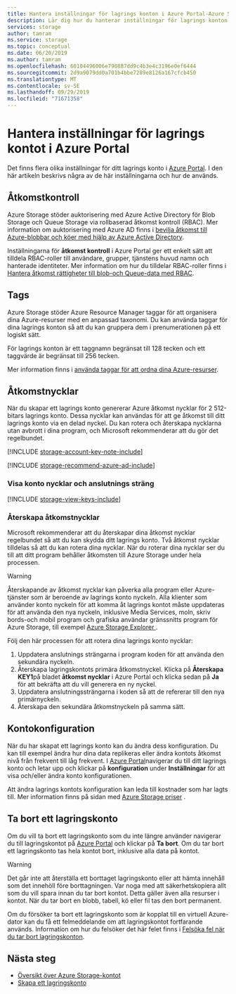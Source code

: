 ```yaml
---
title: Hantera inställningar för lagrings konton i Azure Portal-Azure Storage | Microsoft Docs
description: Lär dig hur du hanterar inställningar för lagrings konton i Azure Portal, inklusive hur du konfigurerar inställningar för åtkomst kontroll, återskapar konto åtkomst nycklar, ändrar åtkomst nivå eller ändrar den typ av replikering som används av kontot. Lär dig också hur du tar bort ett lagrings konto i portalen.
services: storage
author: tamram
ms.service: storage
ms.topic: conceptual
ms.date: 06/20/2019
ms.author: tamram
ms.openlocfilehash: 60104496006e790887dd9c4b3e4c3196e0ef6444
ms.sourcegitcommit: 2d9a9079dd0a701b4bbe7289e8126a167cfcb450
ms.translationtype: MT
ms.contentlocale: sv-SE
ms.lasthandoff: 09/29/2019
ms.locfileid: "71671358"
---
```

# <a name="manage-storage-account-settings-in-the-azure-portal"></a>Hantera inställningar för lagrings kontot i Azure Portal

Det finns flera olika inställningar för ditt lagrings konto i [Azure Portal](https://portal.azure.com). I den här artikeln beskrivs några av de här inställningarna och hur de används.

## <a name="access-control"></a>Åtkomstkontroll

Azure Storage stöder auktorisering med Azure Active Directory för Blob Storage och Queue Storage via rollbaserad åtkomst kontroll (RBAC). Mer information om auktorisering med Azure AD finns i [bevilja åtkomst till Azure-blobbar och köer med hjälp av Azure Active Directory](storage-auth-aad.md).

Inställningarna för **åtkomst kontroll** i Azure Portal ger ett enkelt sätt att tilldela RBAC-roller till användare, grupper, tjänstens huvud namn och hanterade identiteter. Mer information om hur du tilldelar RBAC-roller finns i [Hantera åtkomst rättigheter till blob-och Queue-data med RBAC](storage-auth-aad-rbac.md).

## <a name="tags"></a>Tags

Azure Storage stöder Azure Resource Manager taggar för att organisera dina Azure-resurser med en anpassad taxonomi. Du kan använda taggar för dina lagrings konton så att du kan gruppera dem i prenumerationen på ett logiskt sätt.

För lagrings konton är ett taggnamn begränsat till 128 tecken och ett taggvärde är begränsat till 256 tecken.

Mer information finns i [använda taggar för att ordna dina Azure-resurser](../../azure-resource-manager/resource-group-using-tags.md).

## <a name="access-keys"></a>Åtkomstnycklar

När du skapar ett lagrings konto genererar Azure åtkomst nycklar för 2 512-bitars lagrings konto. Dessa nycklar kan användas för att ge åtkomst till ditt lagrings konto via en delad nyckel. Du kan rotera och återskapa nycklarna utan avbrott i dina program, och Microsoft rekommenderar att du gör det regelbundet.

[!INCLUDE [storage-account-key-note-include](../../../includes/storage-account-key-note-include.md)]

[!INCLUDE [storage-recommend-azure-ad-include](../../../includes/storage-recommend-azure-ad-include.md)]

### <a name="view-account-keys-and-connection-string"></a>Visa konto nycklar och anslutnings sträng

[!INCLUDE [storage-view-keys-include](../../../includes/storage-view-keys-include.md)]

### <a name="regenerate-access-keys"></a>Återskapa åtkomstnycklar

Microsoft rekommenderar att du återskapar dina åtkomst nycklar regelbundet så att du kan skydda ditt lagrings konto. Två åtkomst nycklar tilldelas så att du kan rotera dina nycklar. När du roterar dina nycklar ser du till att ditt program behåller åtkomsten till Azure Storage under hela processen. 

> [!WARNING]
> Återskapande av åtkomst nycklar kan påverka alla program eller Azure-tjänster som är beroende av lagrings konto nyckeln. Alla klienter som använder konto nyckeln för att komma åt lagrings kontot måste uppdateras för att använda den nya nyckeln, inklusive Media Services, moln, skriv bords-och mobil program och grafiska användar gränssnitts program för Azure Storage, till exempel [Azure Storage Explorer ](https://azure.microsoft.com/features/storage-explorer/).

Följ den här processen för att rotera dina lagrings konto nycklar:

1. Uppdatera anslutnings strängarna i program koden för att använda den sekundära nyckeln.
2. Återskapa lagringskontots primära åtkomstnyckel. Klicka på **Återskapa KEY1**på bladet **åtkomst nycklar** i Azure Portal och klicka sedan på **Ja** för att bekräfta att du vill generera en ny nyckel.
3. Uppdatera anslutningssträngarna i koden så att de refererar till den nya primärnyckeln.
4. Återskapa den sekundära åtkomstnyckeln på samma sätt.

## <a name="account-configuration"></a>Kontokonfiguration

När du har skapat ett lagrings konto kan du ändra dess konfiguration. Du kan till exempel ändra hur dina data replikeras eller ändra kontots åtkomst nivå från frekvent till låg frekvent. I [Azure Portal](https://portal.azure.com)navigerar du till ditt lagrings konto och letar upp och klickar på **konfiguration** under **Inställningar** för att visa och/eller ändra konto konfigurationen.

Att ändra lagrings kontots konfiguration kan leda till kostnader som har lagts till. Mer information finns på sidan med [Azure Storage priser](https://azure.microsoft.com/pricing/details/storage/) .

## <a name="delete-a-storage-account"></a>Ta bort ett lagringskonto

Om du vill ta bort ett lagringskonto som du inte längre använder navigerar du till lagringskontot på [Azure Portal](https://portal.azure.com) och klickar på **Ta bort**. Om du tar bort ett lagringskonto tas hela kontot bort, inklusive alla data på kontot.

> [!WARNING]
> Det går inte att återställa ett borttaget lagringskonto eller att hämta innehåll som det innehöll före borttagningen. Var noga med att säkerhetskopiera allt som du vill spara innan du tar bort kontot. Detta gäller även alla resurser i kontot. När du tar bort en blobb, tabell, kö eller fil tas den bort permanent.
> 

Om du försöker ta bort ett lagringskonto som är kopplat till en virtuell Azure-dator kan du få ett felmeddelande om att lagringskontot fortfarande används. Information om hur du felsöker det här felet finns i [Felsöka fel när du tar bort lagringskonton](../common/storage-resource-manager-cannot-delete-storage-account-container-vhd.md).

## <a name="next-steps"></a>Nästa steg

- [Översikt över Azure Storage-kontot](storage-account-overview.md)
- [Skapa ett lagringskonto](storage-quickstart-create-account.md)

